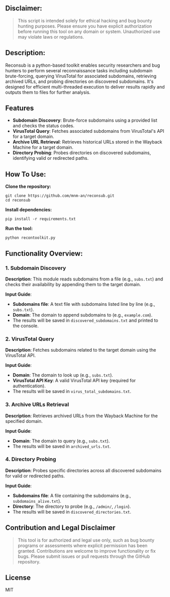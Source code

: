## Disclaimer: 
> This script is intended solely for ethical hacking and bug bounty hunting purposes. Please ensure you have explicit authorization before running this tool on any domain or system. Unauthorized use may violate laws or regulations.

## Description: 
Reconsub is a python-based toolkit enables security researchers and bug hunters to perform several reconnaissance tasks including subdomain brute-forcing, querying VirusTotal for associated subdomains, retrieving archived URLs, and probing directories on discovered subdomains. It's designed for efficient multi-threaded execution to deliver results rapidly and outputs them to files for further analysis.

## Features

- **Subdomain Discovery**: Brute-force subdomains using a provided list and checks the status codes.
- **VirusTotal Query**: Fetches associated subdomains from VirusTotal's API for a target domain.
- **Archive URL Retrieval**: Retrieves historical URLs stored in the Wayback Machine for a target domain.
- **Directory Probing**: Probes directories on discovered subdomains, identifying valid or redirected paths.


## How To Use:
**Clone the repository:**
```
git clone https://github.com/mnm-an/reconsub.git
cd reconsub
```
**Install dependencies:**
```
pip install -r requirements.txt
```
**Run the tool:**
```
python recontoolkit.py
```

## Functionality Overview:

### 1. Subdomain Discovery

**Description**: This module reads subdomains from a file (e.g., `subs.txt`) and checks their availability by appending them to the target domain.

**Input Guide**:
- **Subdomains file**: A text file with subdomains listed line by line (e.g., `subs.txt`).
- **Domain**: The domain to append subdomains to (e.g., `example.com`).
- The results will be saved in `discovered_subdomains.txt` and printed to the console.

### 2. VirusTotal Query

**Description**: Fetches subdomains related to the target domain using the VirusTotal API.

**Input Guide**:
- **Domain**: The domain to look up (e.g., `subs.txt`).
- **VirusTotal API Key**: A valid VirusTotal API key (required for authentication).
- The results will be saved in `virus_total_subdomains.txt`.


### 3. Archive URLs Retrieval

**Description**: Retrieves archived URLs from the Wayback Machine for the specified domain.

**Input Guide**:
- **Domain**: The domain to query (e.g., `subs.txt`).
- The results will be saved in `archived_urls.txt`.


### 4. Directory Probing

**Description**: Probes specific directories across all discovered subdomains for valid or redirected paths.

**Input Guide**:
- **Subdomains file**: A file containing the subdomains (e.g., `subdomains_alive.txt`).
- **Directory**: The directory to probe (e.g., `/admin/`, `/login`).
- The results will be saved in `discovered_directories.txt`.



## Contribution and Legal Disclaimer

>This tool is for authorized and legal use only, such as bug bounty programs or assessments where explicit permission has been granted. Contributions are welcome to improve functionality or fix bugs. Please submit issues or pull requests through the GitHub repository.

## License

MIT
